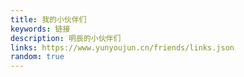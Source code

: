 ```yaml
---
title: 我的小伙伴们
keywords: 链接
description: 明辰的小伙伴们
links: https://www.yunyoujun.cn/friends/links.json
random: true
---
```


<YunLinks :links="frontmatter.links" :random="frontmatter.random" />
